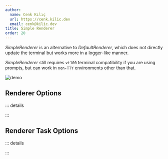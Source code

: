 ```yaml
---
author:
  name: Cenk Kılıç
  url: https://cenk.kilic.dev
  email: cenk@kilic.dev
title: Simple Renderer
order: 20
---
```


_SimpleRenderer_ is an alternative to _DefaultRenderer_, which does not directly update the terminal but works more in a logger-like manner.

<!-- more -->

_SimpleRenderer_ still requires `vt100` terminal compatibility if you are using prompts, but can work in `non-TTY` environments other than that.

![demo](../../examples/renderer-simple.gif)

## Renderer Options

::: details

<!-- @include: ../api/interfaces/SimpleRendererOptions.md -->

:::

## Renderer Task Options

::: details

<!-- @include: ../api/interfaces/SimpleRendererTaskOptions.md -->

:::
